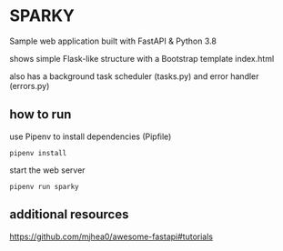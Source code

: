 # SPARKY

Sample web application built with FastAPI & Python 3.8

shows simple Flask-like structure with a Bootstrap template index.html

also has a background task scheduler (tasks.py) and error handler (errors.py)

## how to run
use Pipenv to install dependencies (Pipfile)

    pipenv install

start the web server

    pipenv run sparky

## additional resources

https://github.com/mjhea0/awesome-fastapi#tutorials